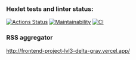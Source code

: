### Hexlet tests and linter status:

[![Actions Status](https://github.com/Semeikin-Kirill/frontend-project-lvl3/workflows/hexlet-check/badge.svg)](https://github.com/Semeikin-Kirill/frontend-project-lvl3/actions)
[![Maintainability](https://api.codeclimate.com/v1/badges/0c050db5176849cc1f70/maintainability)](https://codeclimate.com/github/Semeikin-Kirill/frontend-project-lvl3/maintainability)
[![CI](https://github.com/Semeikin-Kirill/frontend-project-lvl3/actions/workflows/nodejs.yml/badge.svg)](https://github.com/Semeikin-Kirill/frontend-project-lvl3/actions/workflows/nodejs.yml)

### RSS aggregator

http://frontend-project-lvl3-delta-gray.vercel.app/
